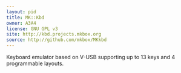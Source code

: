 ```yaml
---
layout: pid
title: MK::Kbd
owner: A3A4
license: GNU GPL v3
site: http://kbd.projects.mkbox.org
source: http://github.com/mkbox/MKkbd
---
```

Keyboard emulator based on V-USB supporting up to 13 keys and 4 programmable layouts.
